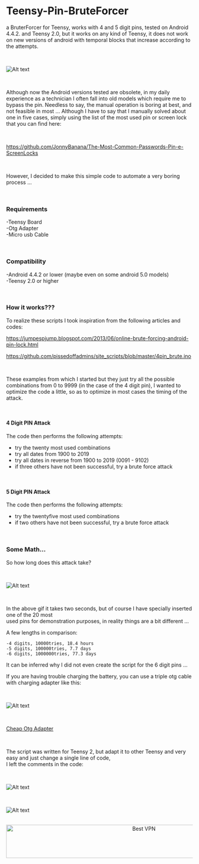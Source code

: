 # Teensy-Pin-BruteForcer

a BruterForcer for Teensy, works with 4 and 5 digit pins, tested on Android 4.4.2. and Teensy 2.0, but it works on any kind of Teensy, it does not work on new versions of android with temporal blocks that increase according to the attempts.

</BR>

![Alt text](https://raw.githubusercontent.com/JonnyBanana/Teensy-Android-Pin-BruteForcer/master/img/OTG%2BTeensy2.0.jpg)

</BR>

Although now the Android versions tested are obsolete, in my daily experience as a technician I often fall into old models which require me to bypass the pin.
Needless to say, the manual operation is boring at best, and not feasible in most ...
Although I have to say that I manually solved about one in five cases, simply using the list of the most used pin or screen lock that you can find here:

</BR>

https://github.com/JonnyBanana/The-Most-Common-Passwords-Pin-e-ScreenLocks


</BR>

However, I decided to make this simple code to automate a very boring process ...

</BR>

<h3>Requirements</h3>

-Teensy Board</BR>
-Otg Adapter</BR>
-Micro usb Cable</BR>

</BR>
<h3>Compatibility</h3>

-Android 4.4.2 or lower (maybe even on some android 5.0 models)</BR>
-Teensy 2.0 or higher</BR>

</BR>

<h3>How it works???</h3>

To realize these scripts I took inspiration from the following articles and codes:

https://jumpespjump.blogspot.com/2013/06/online-brute-forcing-android-pin-lock.html

https://github.com/pissedoffadmins/site_scripts/blob/master/4pin_brute.ino

</BR>

These examples from which I started but they just try all the possible combinations from 0 to 9999 (in the case of the 4 digit pin),
I wanted to optimize the code a little, so as to optimize in most cases the timing of the attack.

</BR>

<h4>4 Digit PIN Attack</h4>

The code then performs the following attempts:
- try the twenty most used combinations
- try all dates from 1900 to 2019
- try all dates in reverse from 1900 to 2019 (0091 - 9102)
- if three others have not been successful, try a brute force attack

</BR>

<h4>5 Digit PIN Attack</h4>

The code then performs the following attempts:
- try the twentyfive most used combinations
- if two others have not been successful, try a brute force attack

</BR>

<h3>Some Math...</h3>

So how long does this attack take?

</BR>

![Alt text](https://raw.githubusercontent.com/JonnyBanana/Teensy-Android-Pin-BruteForcer/master/img/brute-gif.gif)

</BR>

In the above gif it takes two seconds, but of course I have specially inserted one of the 20 most</BR>
used pins for demonstration purposes, in reality things are a bit different ...

A few lengths in comparison:

    -4 digits, 10000tries, 18.4 hours
    -5 digits, 100000tries, 7.7 days
    -6 digits, 1000000tries, 77.3 days
  

It can be inferred why I did not even create the script for the 6 digit pins ...

If you are having trouble charging the battery, you can use a triple otg cable with charging adapter like this:

</BR>

![Alt text](https://raw.githubusercontent.com/JonnyBanana/Teensy-Android-Pin-BruteForcer/master/img/s-l1600.jpg)

</BR>

<a href="https://rover.ebay.com/rover/1/724-53478-19255-0/1?icep_id=114&ipn=icep&toolid=20004&campid=5338010827&mpre=https%3A%2F%2Fwww.ebay.it%2Fsch%2Fi.html%3F_from%3DR40%26_sacat%3D0%26_nkw%3Dotg%2520charge%26rt%3Dnc%26LH_PrefLoc%3D2%26_trksid%3Dp2045573.m1684">Cheap Otg Adapter</a>

</BR>

The script was written for Teensy 2, but adapt it to other Teensy and very easy and just change a single line of code,</BR> 
I left the comments in the code:

</BR>

![Alt text](https://raw.githubusercontent.com/JonnyBanana/Teensy-Android-Pin-BruteForcer/master/img/teensy-model.JPG)

</BR>

![Alt text](https://raw.githubusercontent.com/JonnyBanana/Teensy-Android-Pin-BruteForcer/master/img/Pepe_aa66ab_6052402.jpg)



</BR>

<!-- Banner -->
<div align="center">
<a href="https://www.purevpn.com/order-now.php?aff=44922&amp;a_bid=bbd0f893" target="_blank" ><img src="https://affiliates.purevpn.com/accounts/default1/6hb82wqa2l/bbd0f893.jpg" alt="Best VPN" title="Best VPN" width="728" height="90" /></a>
</BR></BR>
</div>




